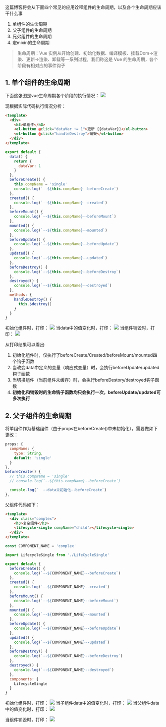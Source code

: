 这篇博客将会从下面四个常见的应用诠释组件的生命周期，以及各个生命周期应该干什么事
1. 单组件的生命周期
2. 父子组件的生命周期
3. 兄弟组件的生命周期
4. 宏mixin的生命周期

> 生命周期：Vue 实例从开始创建、初始化数据、编译模板、挂载Dom→渲染、更新→渲染、卸载等一系列过程，我们称这是 Vue 的生命周期，各个阶段有相对应的事件钩子

## 1. 单个组件的生命周期
下面这张图是vue生命周期各个阶段的执行情况：
![](/vue/assets/lifecycle.png)

现根据实际代码执行情况分析：
```html
<template>
  <div>
    <h3>单组件</h3>
    <el-button @click="dataVar += 1">更新 {{dataVar}}</el-button>
    <el-button @click="handleDestroy">销毁</el-button>
  </div>
</template>
```

```javascript
export default {
  data() {
    return {
      dataVar: 1
    }
  },
  beforeCreate() {
    this.compName = 'single'
    console.log(`--${this.compName}--beforeCreate`)
  },
  created() {
    console.log(`--${this.compName}--created`)
  },
  beforeMount() {
    console.log(`--${this.compName}--beforeMount`)
  },
  mounted() {
    console.log(`--${this.compName}--mounted`)
  },
  beforeUpdate() {
    console.log(`--${this.compName}--beforeUpdate`)
  },
  updated() {
    console.log(`--${this.compName}--updated`)
  },
  beforeDestroy() {
    console.log(`--${this.compName}--beforeDestroy`)
  },
  destroyed() {
    console.log(`--${this.compName}--destroyed`)
  },
  methods: {
    handleDestroy() {
      this.$destroy()
    }
  }
}
```

初始化组件时，打印：
![](/vue/assets/singlePrint1.jpg)
当data中的值变化时，打印：
![](/vue/assets/singlePrint2.jpg)
当组件销毁时，打印：
![](/vue/assets/singlePrint3.jpg)

从打印结果可以看出:
1. 初始化组件时，仅执行了beforeCreate/Created/beforeMount/mounted四个钩子函数
2. 当改变data中定义的变量（响应式变量）时，会执行beforeUpdate/updated钩子函数
3. 当切换组件（当前组件未缓存）时，会执行beforeDestory/destroyed钩子函数
4. **初始化和销毁时的生命钩子函数均只会执行一次，beforeUpdate/updated可多次执行**

## 2. 父子组件的生命周期

将单组件作为基础组件（由于props在beforeCreate()中未初始化），需要做如下更改：

```javascript
props: {
  compName: {
    type: String,
    default: 'single'
  }
},
beforeCreate() {
  // this.compName = 'single'
  // console.log(`--${this.compName}--beforeCreate`)

  console.log(`  --data未初始化--beforeCreate`)
},
```

父组件代码如下：
```html
<template>
  <div class="complex">
    <h3>复杂组件</h3>
    <lifecycle-single compName="child"></lifecycle-single>
  </div>
</template>
```

```javascript
const COMPONENT_NAME = 'complex'

import LifecycleSingle from './LifeCycleSingle'

export default {
  beforeCreate() {
    console.log(`--${COMPONENT_NAME}--beforeCreate`)
  },
  created() {
    console.log(`--${COMPONENT_NAME}--created`)
  },
  beforeMount() {
    console.log(`--${COMPONENT_NAME}--beforeMount`)
  },
  mounted() {
    console.log(`--${COMPONENT_NAME}--mounted`)
  },
  beforeUpdate() {
    console.log(`--${COMPONENT_NAME}--beforeUpdate`)
  },
  updated() {
    console.log(`--${COMPONENT_NAME}--updated`)
  },
  beforeDestroy() {
    console.log(`--${COMPONENT_NAME}--beforeDestroy`)
  },
  destroyed() {
    console.log(`--${COMPONENT_NAME}--destroyed`)
  },
  components: {
    LifecycleSingle
  }
}
```

初始化组件时，打印：
![](/vue/assets/nestPrint1.jpg)
当子组件data中的值变化时，打印：
![](/vue/assets/nestPrint2.jpg)
当父组件data中的值变化时，打印：
![](/vue/assets/nestPrint3.jpg)

当组件销毁时，打印：
![](/vue/assets/nestPrint3.jpg)

